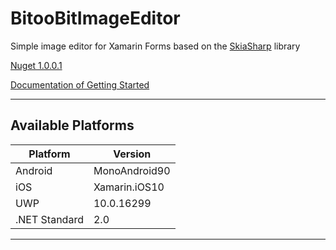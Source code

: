 # BitooBitImageEditor
Simple image editor for Xamarin Forms based on the [SkiaSharp](https://github.com/mono/SkiaSharp) library

[Nuget 1.0.0.1](https://www.nuget.org/packages/BitooBitImageEditor/)

[Documentation of Getting Started](https://github.com/BitooBit/BitooBitImageEditor/wiki/Getting-Started)

<hr/>

 ## Available Platforms

| Platform | Version |
| --- | --- |
| Android | MonoAndroid90 |
| iOS | Xamarin.iOS10 |
| UWP | 10.0.16299 |
| .NET Standard | 2.0 |

<hr/>
